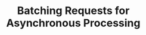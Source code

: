 ---
title: Batching Requests for Asynchronous Processing
weight: 1
variants: +flyte -serverless -byoc -byok
layout: py_example
example_file: /external/unionai-examples/flyte-integrations/flyte-agents/openai_batch_agent/openai_batch_agent/openai_batch_agent_example_usage.py
---